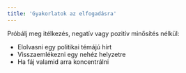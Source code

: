 ```yaml
---
title: 'Gyakorlatok az elfogadásra'
---
```

Próbálj meg itélkezés, negatív vagy pozitív minősítés nélkül:  
- Elolvasni egy politikai témájú hírt  
- Visszaemlékezni egy nehéz helyzetre  
- Ha fáj valamid arra koncentrálni  